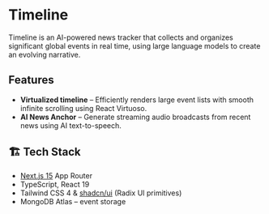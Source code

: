 # Timeline

Timeline is an AI-powered news tracker that collects and organizes significant
global events in real time, using large language models to create an evolving
narrative.

## Features

- **Virtualized timeline** – Efficiently renders large event lists with smooth
  infinite scrolling using React Virtuoso.
- **AI News Anchor** – Generate streaming audio broadcasts from recent news
  using AI text-to-speech.

## 🏗 Tech Stack

- [Next.js 15](https://nextjs.org/) App Router
- TypeScript, React 19
- Tailwind CSS 4 & [shadcn/ui](https://ui.shadcn.com/) (Radix UI primitives)
- MongoDB Atlas – event storage
